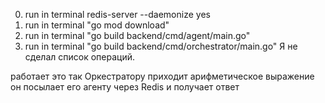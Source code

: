 0. run in terminal redis-server --daemonize yes
1. run in terminal "go mod download"
2. run in terminal "go build backend/cmd/agent/main.go"
3. run in terminal "go build backend/cmd/orchestrator/main.go"
Я не сделал список операций.

работает это так Оркестратору приходит арифметическое выражение он посылает его агенту через Redis и получает ответ
